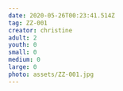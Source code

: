 ```yaml
---
date: 2020-05-26T00:23:41.514Z
tag: ZZ-001
creator: christine
adult: 2
youth: 0
small: 0
medium: 0
large: 0
photo: assets/ZZ-001.jpg
---
```

